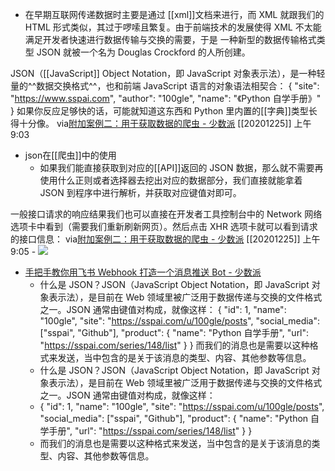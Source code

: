 - 在早期互联网传递数据时主要是通过 [[xml]]文档来进行，而 XML 就跟我们的 HTML 形式类似，其过于啰嗦且繁复。由于前端技术的发展使得 XML 不太能满足开发者快速进行数据传输与交换的需要，于是 一种新型的数据传输格式类型 JSON 就被一个名为 Douglas Crockford 的人所创建。

JSON（[[JavaScript]] Object Notation，即 JavaScript 对象表示法），是一种轻量的^^数据交换格式^^，也和前端 JavaScript 语言的对象语法相契合：
{
    "site": "https://www.sspai.com",
    "author": "100gle",
    "name": "《Python 自学手册》"
}
如果你反应足够快的话，可能就知道这东西和 Python 里内置的[[字典]]类型长得十分像。
via[附加案例二：用于获取数据的爬虫 - 少数派](https://sspai.com/post/63900)
[[20201225]] 上午9:03
- json在[[爬虫]]中的使用
    - 如果我们能直接获取到对应的[[API]]返回的 JSON 数据，那么就不需要再使用什么正则或者选择器去挖出对应的数据部分，我们直接就能拿着 JSON 到程序中进行解析，并获取对应键值对即可。

一般接口请求的响应结果我们也可以直接在开发者工具控制台中的 Network 网络选项卡中看到（需要我们重新刷新网页）。然后点击 XHR 选项卡就可以看到请求的接口信息：
via[附加案例二：用于获取数据的爬虫 - 少数派](https://sspai.com/post/63900)
[[20201225]] 上午9:05
    - ![](https://firebasestorage.googleapis.com/v0/b/firescript-577a2.appspot.com/o/imgs%2Fapp%2Fxinyiheng%2FyAsVK06qxs.png?alt=media&token=f12e2428-92d1-45f1-9553-4d3593b5c901)
- [手把手教你用飞书 Webhook 打造一个消息推送 Bot - 少数派](https://sspai.com/post/68578)
    - 什么是 JSON？JSON（JavaScript Object Notation，即 JavaScript 对象表示法），是目前在 Web 领域里被广泛用于数据传递与交换的文件格式之一。JSON 通常由键值对构成，就像这样： { "id": 1, "name": "100gle", "site": "https://sspai.com/u/100gle/posts", "social_media": ["sspai", "Github"], "product": { "name": "Python 自学手册", "url": "https://sspai.com/series/148/list" } } 而我们的消息也是需要以这种格式来发送，当中包含的是关于该消息的类型、内容、其他参数等信息。
    - 什么是 JSON？JSON（JavaScript Object Notation，即 JavaScript 对象表示法），是目前在 Web 领域里被广泛用于数据传递与交换的文件格式之一。JSON 通常由键值对构成，就像这样：
    - { "id": 1, "name": "100gle", "site": "https://sspai.com/u/100gle/posts", "social_media": ["sspai", "Github"], "product": { "name": "Python 自学手册", "url": "https://sspai.com/series/148/list" } }
    - 而我们的消息也是需要以这种格式来发送，当中包含的是关于该消息的类型、内容、其他参数等信息。
